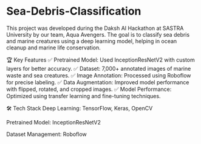 # Sea-Debris-Classification
This project was developed during the Daksh AI Hackathon at SASTRA University by our team, Aqua Avengers. The goal is to classify sea debris and marine creatures using a deep learning model, helping in ocean cleanup and marine life conservation.

🏆 Key Features
✅ Pretrained Model: Used InceptionResNetV2 with custom layers for better accuracy.
✅ Dataset: 7,000+ annotated images of marine waste and sea creatures.
✅ Image Annotation: Processed using Roboflow for precise labeling.
✅ Data Augmentation: Improved model performance with flipped, rotated, and cropped images.
✅ Model Performance: Optimized using transfer learning and fine-tuning techniques.

🛠️ Tech Stack
Deep Learning: TensorFlow, Keras, OpenCV

Pretrained Model: InceptionResNetV2

Dataset Management: Roboflow
